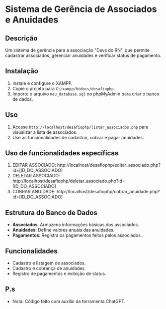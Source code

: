 # Sistema de Gerência de Associados e Anuidades

## Descrição
Um sistema de gerência para a associação "Devs do RN", que permite cadastrar associados, gerenciar anuidades e verificar status de pagamento.

## Instalação
1. Instale e configure o XAMPP.
2. Copie o projeto para `C:/xampp/htdocs/desafiophp`.
3. Importe o arquivo `meu_database.sql` no phpMyAdmin para criar o banco de dados.

## Uso
1. Acesse `http://localhost/desafiophp/listar_associados.php` para visualizar a lista de associados.
2. Use as funcionalidades de cadastrar, cobrar e pagar anuidades.

## Uso de funcionalidades específicas
1. EDITAR ASSOCIADO:
http://localhost/desafiophp/editar_associado.php?id=[ID_DO_ASSOCIADO]
2. DELETAR ASSOCIADO:
http://localhost/desafiophp/deletar_associado.php?id=[ID_DO_ASSOCIADO]
3. COBRAR ANUIDADE:
http://localhost/desafiophp/cobrar_anuidade.php?id=[ID_DO_ASSOCIADO]

## Estrutura do Banco de Dados
- **Associados**: Armazena informações básicas dos associados.
- **Anuidades**: Define valores anuais das anuidades.
- **Pagamentos**: Registra os pagamentos feitos pelos associados.

## Funcionalidades
- Cadastro e listagem de associados.
- Cadastro e cobrança de anuidades.
- Registro de pagamentos e exibição de status.

## P.s
- Nota: Código feito com auxílio da ferramenta ChatGPT.
